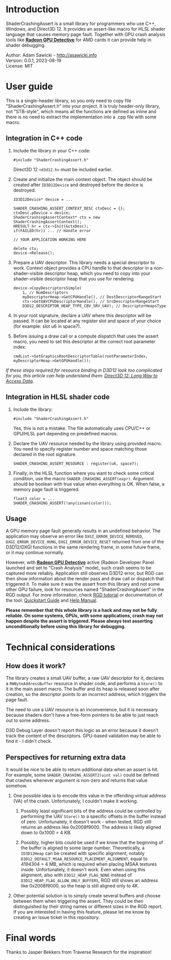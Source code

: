 # Introduction

ShaderCrashingAssert is a small library for programmers who use C++, Windows, and Direct3D 12. It provides an assert-like macro for HLSL shader language that causes memory page fault. Together with GPU crash analysis tools like **[Radeon GPU Detective](https://gpuopen.com/radeon-gpu-detective/)** for AMD cards it can provide help in shader debugging.

Author: Adam Sawicki - http://asawicki.info<br>
Version: 0.0.1, 2023-08-19<br>
License: MIT

# User guide

This is a single-header library, so you only need to copy file "ShaderCrashingAssert.h" into your project. It is truly header-only library, not "STB-style", which means all the functions are defined as inline and there is no need to extract the implementation into a .cpp file with some macro.

## Integration in C++ code

1. Include the library in your C++ code:
   
   ```
   #include "ShaderCrashingAssert.h"
   ```
   
   Direct3D 12 `<d3d12.h>` must be included earlier.

2. Create and initialize the main context object. The object should be created after `ID3D12Device` and destroyed before the device is destroyed.

   ```
   ID3D12Device* device = ...

   SHADER_CRASHING_ASSERT_CONTEXT_DESC ctxDesc = {};
   ctxDesc.pDevice = device;
   ShaderCrashingAssertContext* ctx = new ShaderCrashingAssertContext();
   HRESULT hr = ctx->Init(&ctxDesc);
   if(FAILED(hr)) ... // Handle error

   // YOUR APPLICATION WORKING HERE

   delete ctx;
   device->Release();
   ```

3. Prepare a UAV descriptor. This library needs a special descriptor to work. Context object provides a CPU handle to that descriptor in a non-shader-visible descriptor heap, which you need to copy into your shader-visible descriptor heap that you use for rendering.

   ```
   device->CopyDescriptorsSimple(
       1, // NumDescriptors
       myDescriptorHeap->GetCPUHandle(), // DestDescriptorRangeStart
       ctx->GetUAVCPUDescriptorHandle(), // SrcDescriptorRangeStart
       D3D12_DESCRIPTOR_HEAP_TYPE_CBV_SRV_UAV); // DescriptorHeapsType
   ```

4. In your root signature, declare a UAV where this descriptor will be passed. It can be located at any register slot and space of your choice (for example: slot u6 in space7).

5. Before issuing a draw call or a compute dispatch that uses the assert macro, you need to set this descriptor at the correct root parameter index:

   ```
   cmdList->SetGraphicsRootDescriptorTable(rootParameterIndex, myDescriptorHeap->GetGPUHandle());
   ```

*If these steps required for resource binding in D3D12 look too complicated for you, this article can help understand them: [Direct3D 12: Long Way to Access Data](https://asawicki.info/news_1754_direct3d_12_long_way_to_access_data).*

## Integration in HLSL shader code

1. Include the library:
   
   ```
   #include "ShaderCrashingAssert.h"
   ```

   Yes, this is not a mistake. The file automatically uses CPU/C++ or GPU/HLSL part depending on predefined macros.

2. Declare the UAV resource needed by the library using provided macro. You need to specify register number and space matching those declared in the root signature.

   ```
   SHADER_CRASHING_ASSERT_RESOURCE : register(u6, space7);
   ```

3. Finally, in the HLSL function where you want to check some critical condition, use the macro `SHADER_CRASHING_ASSERT(expr)`. Argument should be boolean with true value when everything is OK. When false, a memory page fault is triggered.

   ```
   float3 color = ...
   SHADER_CRASHING_ASSERT(!any(isnan(color)));
   ```

## Usage

A GPU memory page fault generally results in an undefined behavior. The application may observe an error like `DXGI_ERROR_DEVICE_REMOVED`, `DXGI_ERROR_DEVICE_HUNG`, `DXGI_ERROR_DEVICE_RESET` returned from one of the D3D12/DXGI functions in the same rendering frame, in some future frame, or it may continue normally.

However, with **[Radeon GPU Detective](https://gpuopen.com/radeon-gpu-detective/)** active (Radeon Developer Panel launched and set to "Crash Analysis" mode), such crash seems to be captured more reliably. Application still observes D3D12 error, but RGD can then show information about the render pass and draw call or dispatch that triggered it. To make sure it was the assert from this library and not some other GPU failure, look for resources named "ShaderCrashingAssert" in the RGD output. For more information, check [RGD tutorial](https://gpuopen.com/learn/rgd_1_0_tutorial/) or documentation of the tool: [Quickstart Guide](https://radeon-gpu-detective.readthedocs.io/en/latest/quickstart.html) and [Help Manual](https://radeon-gpu-detective.readthedocs.io/en/latest/help_manual.html).

**Please remember that this whole library is a hack and may not be fully reliable. On some systems, GPUs, with some applications, crash may not happen despite the assert is triggered. Please always test asserting unconditionally before using this library for debugging.**

# Technical considerations

## How does it work?

The library creates a small UAV buffer, a raw UAV descriptor for it, declares a `RWByteAddressBuffer` resource in shader code, and performs a `Store()` to it in the main assert macro. The buffer and its heap is released soon after creation, so the descriptor points to an incorrect address, which triggers the page fault.

The need to use a UAV resource is an inconvenience, but it is necessary because shaders don't have a free-form pointers to be able to just reach out to some address.

D3D Debug Layer doesn't report this logic as an error because it doesn't track the content of the descriptors. GPU-based validation may be able to find it - I didn't check.

## Perspectives for returning extra data

It would be nice to be able to return additional data when an assert is hit. For example, some `SHADER_CRASHING_ASSERT2(uint val)` could be defined that crashes whenever argument is non-zero and returns that value somehow.

1. One possible idea is to encode this value in the offending virtual address (VA) of the crash. Unfortunately, I couldn't make it working.

   1. Possibly least significant bits of the address could be controlled by performing the UAV `Store()` to a specific offsets in the buffer instead of zero. Unfortunately, it doesn't work - when tested, RGD still returns an address like 0x2008f9000. The address is likely aligned down to 0x1000 = 4 KB.

   2. Possibly, higher bits could be used if we know that the beginning of the buffer is aligned to some large number. Theoretically, a `ID3D12Heap` can be created with specific alignment, notably `D3D12_DEFAULT_MSAA_RESOURCE_PLACEMENT_ALIGNMENT`, equal to 4194304 = 4 MB, which is required when placing MSAA textures inside. Unfortunately, it doesn't work. Even when using this alignment, also with `D3D12_HEAP_FLAG_NONE` instead of `D3D12_HEAP_FLAG_ALLOW_ONLY_BUFFERS`, RGD still shows an address like 0x2008f9000, so the heap is still aligned only to 4K.

2. Other potential solution is to simply create several buffers and choose between them when triggering the assert. They could be then distinguished by their string names or different sizes in the RGD report. If you are interested in having this feature, please let me know by creating an Issue ticket in this repository.

# Final words

Thanks to Jasper Bekkers from Traverse Research for the inspiration!
